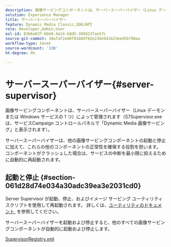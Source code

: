 ```yaml
---
description: 画像サービングコンポーネントは、サーバースーパーバイザー（Linux デーモンまたは Windows サービスの 1 つ）によって管理されます（S7Supervisor.exe は、サービスCampaign コントロールパネルで「Dynamic Media 画像サービング」と表示されます）。
solution: Experience Manager
title: サーバースーパーバイザー
feature: Dynamic Media Classic,SDK/API
role: Developer,Admin,User
exl-id: 83b6a63f-6bb8-4a14-b8d5-389d23fae57c
source-git-commit: 38afaf2ed0f01868f02e236e941b23eed5b790aa
workflow-type: tm+mt
source-wordcount: '138'
ht-degree: 0%

---
```


# サーバースーパーバイザー{#server-supervisor}

画像サービングコンポーネントは、サーバースーパーバイザー（Linux デーモンまたは Windows サービスの 1 つ）によって管理されます（S7Supervisor.exe は、サービスCampaign コントロールパネルで「Dynamic Media 画像サービング」と表示されます）。

サーバースーパーバイザーは、他の画像サービングコンポーネントの起動と停止に加えて、これらの他のコンポーネントの正常性を確保する役割を担います。 コンポーネントがクラッシュした場合は、サービスの中断を最小限に抑えるために自動的に再起動されます。

## 起動と停止 {#section-061d28d74e034a30adc39ea3e2031cd0}

Server Supervisor が起動、停止、およびイメージ サービング ユーティリティ スクリプトを使用して再起動されます。 詳しくは、[&#x200B; ユーティリティのドキュメント &#x200B;](../../../is-api/is-utils/utilities/c-location-of-utilities.md#concept-bae61e53344449af978502cac6be8b5f) を参照してください。

サーバースーパーバイザーを起動および停止すると、他のすべての画像サービングコンポーネントが自動的に起動および停止します。

[SupervisorRegistry.xml](../../../is-api/image-serving-api-ref/c-configuration-and-administration/r-server-configuration-files/r-supervisorregistry.md#reference-b55f37a7a7a044d19c1722f5130906c6)
